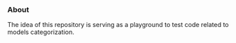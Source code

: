 ### About

The idea of this repository is serving as a playground to test code related to models categorization.
